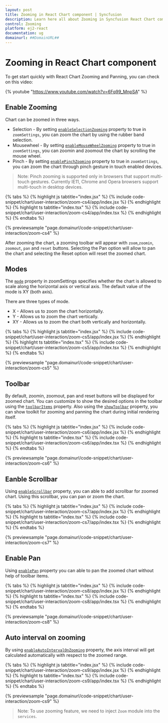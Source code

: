 ```yaml
---
layout: post
title: Zooming in React Chart component | Syncfusion
description: Learn here all about Zooming in Syncfusion React Chart component of Syncfusion Essential JS 2 and more.
control: Zooming 
platform: ej2-react
documentation: ug
domainurl: ##DomainURL##
---
```


# Zooming in React Chart component

To get start quickly with React Chart Zooming and Panning, you can check on this video:

{% youtube "https://www.youtube.com/watch?v=6Fq99_MnpSA" %}

## Enable Zooming

Chart can be zoomed in three ways.

* Selection - By setting [`enableSelectionZooming`](https://ej2.syncfusion.com/react/documentation/api/chart/zoomSettingsModel/#enableselectionzooming)
property to true in `zoomSettings`, you can zoom the chart by using the rubber band selection.
* Mousewheel - By setting [`enableMouseWheelZooming`](https://ej2.syncfusion.com/react/documentation/api/chart/zoomSettingsModel/#enablemousewheelzooming) property to true in `zoomSettings`, you can zoomin and zoomout the chart by scrolling the mouse wheel.
* Pinch - By setting  [`enablePinchZooming`](https://ej2.syncfusion.com/react/documentation/api/chart/zoomSettingsModel/#enablepinchzooming) property to true in `zoomSettings`, you can zoom the chart through pinch gesture in touch enabled devices.

 >Note: Pinch zooming is supported only in browsers that support multi-touch gestures. Currently IE11,
Chrome and Opera browsers support multi-touch in desktop devices.

{% tabs %}
{% highlight js tabtitle="index.jsx" %}
{% include code-snippet/chart/user-interaction/zoom-cs4/app/index.jsx %}
{% endhighlight %}
{% highlight ts tabtitle="index.tsx" %}
{% include code-snippet/chart/user-interaction/zoom-cs4/app/index.tsx %}
{% endhighlight %}
{% endtabs %}

 {% previewsample "page.domainurl/code-snippet/chart/user-interaction/zoom-cs4" %}

After zooming the chart, a zooming toolbar will appear with `zoom`,`zoomin`, `zoomout`, `pan` and `reset` buttons. Selecting the Pan option will allow to pan the chart and selecting the Reset option will reset the zoomed chart.

## Modes

The [`mode`](https://ej2.syncfusion.com/react/documentation/api/chart/zoomSettingsModel/#mode) property in zoomSettings specifies whether the chart is allowed to scale along the horizontal axis or vertical axis. The default value of the mode is XY (both axis).

There are three types of mode.

* X - Allows us to zoom the chart horizontally.
* Y - Allows us to zoom the chart vertically.
* XY - Allows us to zoom the chart both vertically and horizontally.

{% tabs %}
{% highlight js tabtitle="index.jsx" %}
{% include code-snippet/chart/user-interaction/zoom-cs5/app/index.jsx %}
{% endhighlight %}
{% highlight ts tabtitle="index.tsx" %}
{% include code-snippet/chart/user-interaction/zoom-cs5/app/index.tsx %}
{% endhighlight %}
{% endtabs %}

 {% previewsample "page.domainurl/code-snippet/chart/user-interaction/zoom-cs5" %}

## Toolbar

By default, zoomin, zoomout, pan and reset buttons will be displayed for zoomed chart. You can customize to show the desired options in the toolbar using the [`toolbarItems`](https://ej2.syncfusion.com/react/documentation/api/chart/zoomSettingsModel/#toolbaritems) property. Also using the [`showToolbar`](https://ej2.syncfusion.com/react/documentation/api/chart/zoomSettingsModel/#showtoolbar) property, you can show toolkit for zooming and panning the chart during initial rendering itself.

{% tabs %}
{% highlight js tabtitle="index.jsx" %}
{% include code-snippet/chart/user-interaction/zoom-cs6/app/index.jsx %}
{% endhighlight %}
{% highlight ts tabtitle="index.tsx" %}
{% include code-snippet/chart/user-interaction/zoom-cs6/app/index.tsx %}
{% endhighlight %}
{% endtabs %}

 {% previewsample "page.domainurl/code-snippet/chart/user-interaction/zoom-cs6" %}

## Eanble Scrollbar

Using [`enableScrollbar`](https://ej2.syncfusion.com/react/documentation/api/chart/zoomSettingsModel/#enablescrollbar) property, you can able to add scrollbar for zoomed chart. Using this scrollbar, you can pan or zoom the chart.

{% tabs %}
{% highlight js tabtitle="index.jsx" %}
{% include code-snippet/chart/user-interaction/zoom-cs7/app/index.jsx %}
{% endhighlight %}
{% highlight ts tabtitle="index.tsx" %}
{% include code-snippet/chart/user-interaction/zoom-cs7/app/index.tsx %}
{% endhighlight %}
{% endtabs %}

 {% previewsample "page.domainurl/code-snippet/chart/user-interaction/zoom-cs7" %}

## Enable Pan

Using [`enablePan`](https://ej2.syncfusion.com/react/documentation/api/chart/zoomSettingsModel/#enablepan) property you can able to pan the zoomed chart without help of toolbar items.

{% tabs %}
{% highlight js tabtitle="index.jsx" %}
{% include code-snippet/chart/user-interaction/zoom-cs8/app/index.jsx %}
{% endhighlight %}
{% highlight ts tabtitle="index.tsx" %}
{% include code-snippet/chart/user-interaction/zoom-cs8/app/index.tsx %}
{% endhighlight %}
{% endtabs %}

 {% previewsample "page.domainurl/code-snippet/chart/user-interaction/zoom-cs8" %}

## Auto interval on zooming

By using [`enableAutoIntervalOnZooming`](https://ej2.syncfusion.com/react/documentation/api/chart/axis/#enableautointervalonzooming) property, the axis interval will get calculated automatically with respect to the zoomed range.

{% tabs %}
{% highlight js tabtitle="index.jsx" %}
{% include code-snippet/chart/user-interaction/zoom-cs9/app/index.jsx %}
{% endhighlight %}
{% highlight ts tabtitle="index.tsx" %}
{% include code-snippet/chart/user-interaction/zoom-cs9/app/index.tsx %}
{% endhighlight %}
{% endtabs %}

 {% previewsample "page.domainurl/code-snippet/chart/user-interaction/zoom-cs9" %}

>Note: To use zooming feature, we need to inject `Zoom` module into the `services`.